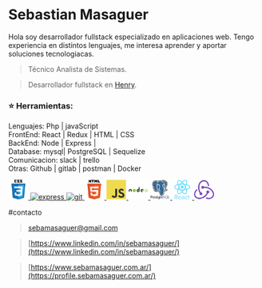 # Sebastian Masaguer
Hola soy desarrollador fullstack especializado en aplicaciones web. Tengo experiencia en distintos lenguajes, me interesa aprender y aportar soluciones tecnologiacas.

> Técnico Analista de Sistemas.

> Desarrollador fullstack en [Henry](https://www.soyhenry.com/).

<h3 align="left"> ⭐ Herramientas: </h3>
<p>
Lenguajes: Php | javaScript <br>
  FrontEnd: React | Redux | HTML | CSS  <br>
  BackEnd: Node | Express | <br>
  Database: mysql| PostgreSQL | Sequelize <br>
  Comunicacion: slack | trello<br>
  Otras: Github | gitlab | postman | Docker<br>
  
</p>
<p align="left"> <a href="https://www.w3schools.com/css/" target="_blank" rel="noreferrer"> <img src="https://raw.githubusercontent.com/devicons/devicon/master/icons/css3/css3-original-wordmark.svg" alt="css3" width="40" height="40"/> </a> <a href="https://expressjs.com" target="_blank" rel="noreferrer"> <img src="https://www.vectorlogo.zone/logos/expressjs/expressjs-icon.svg" alt="express" width="40" height="40"/> </a> <a href="https://git-scm.com/" target="_blank" rel="noreferrer"> <img src="https://www.vectorlogo.zone/logos/git-scm/git-scm-icon.svg" alt="git" width="40" height="40"/> </a> <a href="https://www.w3.org/html/" target="_blank" rel="noreferrer"> <img src="https://raw.githubusercontent.com/devicons/devicon/master/icons/html5/html5-original-wordmark.svg" alt="html5" width="40" height="40"/> </a> <a href="https://developer.mozilla.org/en-US/docs/Web/JavaScript" target="_blank" rel="noreferrer"> <img src="https://raw.githubusercontent.com/devicons/devicon/master/icons/javascript/javascript-original.svg" alt="javascript" width="40" height="40"/> </a> <a href="https://nodejs.org" target="_blank" rel="noreferrer"> <img src="https://raw.githubusercontent.com/devicons/devicon/master/icons/nodejs/nodejs-original-wordmark.svg" alt="nodejs" width="40" height="40"/> </a> <a href="https://www.postgresql.org" target="_blank" rel="noreferrer"> <img src="https://raw.githubusercontent.com/devicons/devicon/master/icons/postgresql/postgresql-original-wordmark.svg" alt="postgresql" width="40" height="40"/> </a> <a href="https://reactjs.org/" target="_blank" rel="noreferrer"> <img src="https://raw.githubusercontent.com/devicons/devicon/master/icons/react/react-original-wordmark.svg" alt="react" width="40" height="40"/> </a> <a href="https://redux.js.org" target="_blank" rel="noreferrer"> <img src="https://raw.githubusercontent.com/devicons/devicon/master/icons/redux/redux-original.svg" alt="redux" width="40" height="40"/> </a> </p>

#contacto

>sebamasaguer@gmail.com

>[https://www.linkedin.com/in/sebamasaguer/](https://www.linkedin.com/in/sebamasaguer/)

>[https://www.sebamasaguer.com.ar/](https://profile.sebamasaguer.com.ar/)
